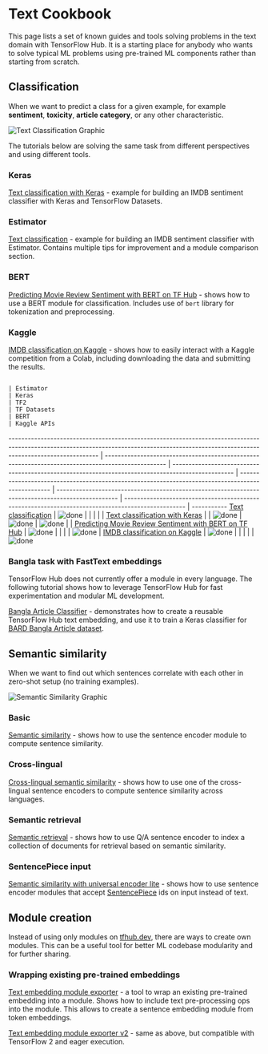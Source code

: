 # Text Cookbook

This page lists a set of known guides and tools solving problems in the text
domain with TensorFlow Hub. It is a starting place for anybody who wants to
solve typical ML problems using pre-trained ML components rather than starting
from scratch.

## Classification

When we want to predict a class for a given example, for example **sentiment**,
**toxicity**, **article category**, or any other characteristic.

![Text Classification Graphic](https://www.gstatic.com/aihub/tfhub/universal-sentence-encoder/example-classification.png)

The tutorials below are solving the same task from different perspectives and
using different tools.

### Keras

[Text classification with Keras](https://www.tensorflow.org/tutorials/keras/text_classification_with_hub) -
example for building an IMDB sentiment classifier with Keras and TensorFlow
Datasets.

### Estimator

[Text classification](https://github.com/tensorflow/docs/blob/master/g3doc/en/hub/tutorials/text_classification_with_tf_hub.ipynb) -
example for building an IMDB sentiment classifier with Estimator. Contains
multiple tips for improvement and a module comparison section.

### BERT
[Predicting Movie Review Sentiment with BERT on TF Hub](https://github.com/google-research/bert/blob/master/predicting_movie_reviews_with_bert_on_tf_hub.ipynb) -
shows how to use a BERT module for classification. Includes use of `bert`
library for tokenization and preprocessing.

### Kaggle

[IMDB classification on Kaggle](https://github.com/tensorflow/docs/blob/master/site/en/hub/tutorials/text_classification_with_tf_hub_on_kaggle.ipynb) -
shows how to easily interact with a Kaggle competition from a Colab, including
downloading the data and submitting the results.

                                                                                                                                                                                         | Estimator                                                                                         | Keras                                                                                             | TF2                                                                                               | TF Datasets                                                                                       | BERT                                                                                              | Kaggle APIs
---------------------------------------------------------------------------------------------------------------------------------------------------------------------------------------- | ------------------------------------------------------------------------------------------------- | ------------------------------------------------------------------------------------------------- | ------------------------------------------------------------------------------------------------- | ------------------------------------------------------------------------------------------------- | ------------------------------------------------------------------------------------------------- | -----------
[Text classification](https://www.tensorflow.org/hub/tutorials/text_classification_with_tf_hub)                                                                                          | ![done](https://www.gstatic.com/images/icons/material/system_gm/1x/bigtop_done_googblue_18dp.png) |                                                                                                   |                                                                                                   |                                                                                                   |                                                                                                   |
[Text classification with Keras](https://www.tensorflow.org/tutorials/keras/text_classification_with_hub)                                                                                |                                                                                                   | ![done](https://www.gstatic.com/images/icons/material/system_gm/1x/bigtop_done_googblue_18dp.png) | ![done](https://www.gstatic.com/images/icons/material/system_gm/1x/bigtop_done_googblue_18dp.png) | ![done](https://www.gstatic.com/images/icons/material/system_gm/1x/bigtop_done_googblue_18dp.png) |                                                                                                   |
[Predicting Movie Review Sentiment with BERT on TF Hub](https://github.com/google-research/bert/blob/master/predicting_movie_reviews_with_bert_on_tf_hub.ipynb)                          | ![done](https://www.gstatic.com/images/icons/material/system_gm/1x/bigtop_done_googblue_18dp.png) |                                                                                                   |                                                                                                   |                                                                                                   | ![done](https://www.gstatic.com/images/icons/material/system_gm/1x/bigtop_done_googblue_18dp.png) |
[IMDB classification on Kaggle](https://github.com/tensorflow/docs/blob/master/site/en/hub/tutorials/text_classification_with_tf_hub_on_kaggle.ipynb) | ![done](https://www.gstatic.com/images/icons/material/system_gm/1x/bigtop_done_googblue_18dp.png) |                                                                                                   |                                                                                                   |                                                                                                   |                                                                                                   | ![done](https://www.gstatic.com/images/icons/material/system_gm/1x/bigtop_done_googblue_18dp.png)

### Bangla task with FastText embeddings
TensorFlow Hub does not currently offer a module in every language. The
following tutorial shows how to leverage TensorFlow Hub for fast experimentation
and modular ML development.

[Bangla Article Classifier](https://github.com/tensorflow/docs/blob/master/site/en/hub/tutorials/bangla_article_classifier.ipynb) -
demonstrates how to create a reusable TensorFlow Hub text embedding, and use it
to train a Keras classifier for
[BARD Bangla Article dataset](https://github.com/tanvirfahim15/BARD-Bangla-Article-Classifier).

## Semantic similarity

When we want to find out which sentences correlate with each other in zero-shot
setup (no training examples).

![Semantic Similarity Graphic](https://www.gstatic.com/aihub/tfhub/universal-sentence-encoder/example-similarity.png)

### Basic

[Semantic similarity](https://github.com/tensorflow/docs/blob/master/site/en/hub/tutorials/semantic_similarity_with_tf_hub_universal_encoder.ipynb) -
shows how to use the sentence encoder module to compute sentence similarity.

### Cross-lingual

[Cross-lingual semantic similarity](https://github.com/tensorflow/docs/blob/master/site/en/hub/tutorials/cross_lingual_similarity_with_tf_hub_multilingual_universal_encoder.ipynb) -
shows how to use one of the cross-lingual sentence encoders to compute sentence
similarity across languages.

### Semantic retrieval

[Semantic retrieval](https://github.com/tensorflow/docs/blob/master/site/en/hub/tutorials/retrieval_with_tf_hub_universal_encoder_qa.ipynb) -
shows how to use Q/A sentence encoder to index a collection of documents for
retrieval based on semantic similarity.

### SentencePiece input

[Semantic similarity with universal encoder lite](https://github.com/tensorflow/docs/blob/master/site/en/hub/tutorials/semantic_similarity_with_tf_hub_universal_encoder_lite.ipynb) -
shows how to use sentence encoder modules that accept
[SentencePiece](https://github.com/google/sentencepiece) ids on input instead of
text.

## Module creation
Instead of using only modules on [tfhub.dev](https://tfhub.dev), there are ways
to create own modules. This can be a useful tool for better ML codebase
modularity and for further sharing.

### Wrapping existing pre-trained embeddings
[Text embedding module exporter](https://github.com/tensorflow/hub/blob/master/examples/text_embeddings/export.py) -
a tool to wrap an existing pre-trained embedding into a module. Shows how to
include text pre-processing ops into the module. This allows to create a
sentence embedding module from token embeddings.

[Text embedding module exporter v2](https://github.com/tensorflow/hub/blob/master/examples/text_embeddings_v2/export_v2.py) -
same as above, but compatible with TensorFlow 2 and eager execution.
